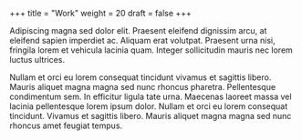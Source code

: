 +++
title = "Work"
weight = 20
draft = false
+++
<script type="text/javascript" src="js/jquery-1.8.3.min.js"></script>
<script type="text/javascript" src="js/bigfoot.js"></script>
<script type="text/javascript">
    $.bigfoot();
</script>


Adipiscing magna sed dolor elit. Praesent eleifend dignissim arcu, at eleifend sapien imperdiet ac. Aliquam erat volutpat. Praesent urna nisi, fringila lorem et vehicula lacinia quam. Integer sollicitudin mauris nec lorem luctus ultrices.

Nullam et orci eu lorem consequat tincidunt vivamus et sagittis libero. Mauris aliquet magna magna sed nunc rhoncus pharetra. Pellentesque condimentum sem. In efficitur ligula tate urna. Maecenas laoreet massa vel lacinia pellentesque lorem ipsum dolor. Nullam et orci eu lorem consequat tincidunt. Vivamus et sagittis libero. Mauris aliquet magna magna sed nunc rhoncus amet feugiat tempus.
[^a footnote]: (This is the footnote itself)